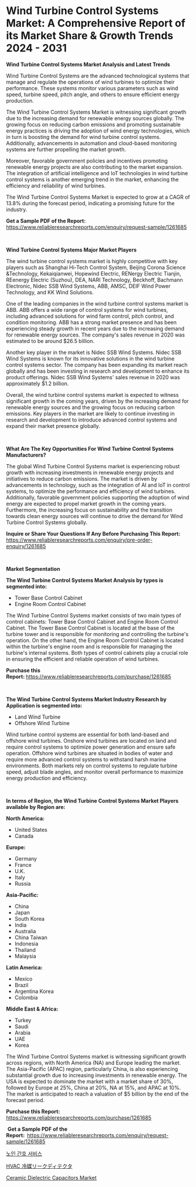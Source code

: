 <p><h1>Wind Turbine Control Systems Market: A Comprehensive Report of its Market Share & Growth Trends 2024 - 2031</h1></p><p><strong>Wind Turbine Control Systems Market Analysis and Latest Trends</strong></p>
<p><p>Wind Turbine Control Systems are the advanced technological systems that manage and regulate the operations of wind turbines to optimize their performance. These systems monitor various parameters such as wind speed, turbine speed, pitch angle, and others to ensure efficient energy production.</p><p>The Wind Turbine Control Systems Market is witnessing significant growth due to the increasing demand for renewable energy sources globally. The growing focus on reducing carbon emissions and promoting sustainable energy practices is driving the adoption of wind energy technologies, which in turn is boosting the demand for wind turbine control systems. Additionally, advancements in automation and cloud-based monitoring systems are further propelling the market growth.</p><p>Moreover, favorable government policies and incentives promoting renewable energy projects are also contributing to the market expansion. The integration of artificial intelligence and IoT technologies in wind turbine control systems is another emerging trend in the market, enhancing the efficiency and reliability of wind turbines.</p><p>The Wind Turbine Control Systems Market is expected to grow at a CAGR of 13.8% during the forecast period, indicating a promising future for the industry.</p></p>
<p><strong>Get a Sample PDF of the Report:&nbsp;</strong> <a href="https://www.reliableresearchreports.com/enquiry/request-sample/1261685">https://www.reliableresearchreports.com/enquiry/request-sample/1261685</a></p>
<p>&nbsp;</p>
<p><strong>Wind Turbine Control Systems Major Market Players</strong></p>
<p><p>The wind turbine control systems market is highly competitive with key players such as Shanghai Hi-Tech Control System, Beijing Corona Science &Technology, Kekaiqianwei, Hopewind Electric, RENergy Electric Tianjin, REenergy Electric (Suzhou), DEA, NARI Technology, Beckhoff, Bachmann Electronic, Nidec SSB Wind Systems, ABB, AMSC, DEIF Wind Power Technology, and KK Wind Solutions.</p><p>One of the leading companies in the wind turbine control systems market is ABB. ABB offers a wide range of control systems for wind turbines, including advanced solutions for wind farm control, pitch control, and condition monitoring. ABB has a strong market presence and has been experiencing steady growth in recent years due to the increasing demand for renewable energy sources. The company's sales revenue in 2020 was estimated to be around $26.5 billion.</p><p>Another key player in the market is Nidec SSB Wind Systems. Nidec SSB Wind Systems is known for its innovative solutions in the wind turbine control systems sector. The company has been expanding its market reach globally and has been investing in research and development to enhance its product offerings. Nidec SSB Wind Systems' sales revenue in 2020 was approximately $1.2 billion.</p><p>Overall, the wind turbine control systems market is expected to witness significant growth in the coming years, driven by the increasing demand for renewable energy sources and the growing focus on reducing carbon emissions. Key players in the market are likely to continue investing in research and development to introduce advanced control systems and expand their market presence globally.</p></p>
<p>&nbsp;</p>
<p><strong>What Are The Key Opportunities For Wind Turbine Control Systems Manufacturers?</strong></p>
<p><p>The global Wind Turbine Control Systems market is experiencing robust growth with increasing investments in renewable energy projects and initiatives to reduce carbon emissions. The market is driven by advancements in technology, such as the integration of AI and IoT in control systems, to optimize the performance and efficiency of wind turbines. Additionally, favorable government policies supporting the adoption of wind energy are expected to propel market growth in the coming years. Furthermore, the increasing focus on sustainability and the transition towards clean energy sources will continue to drive the demand for Wind Turbine Control Systems globally.</p></p>
<p><strong>Inquire or Share Your Questions If Any Before Purchasing This Report:</strong> <a href="https://www.reliableresearchreports.com/enquiry/pre-order-enquiry/1261685">https://www.reliableresearchreports.com/enquiry/pre-order-enquiry/1261685</a></p>
<p>&nbsp;</p>
<p><strong>Market Segmentation</strong></p>
<p><strong>The Wind Turbine Control Systems Market Analysis by types is segmented into:</strong></p>
<p><ul><li>Tower Base Control Cabinet</li><li>Engine Room Control Cabinet</li></ul></p>
<p><p>The Wind Turbine Control Systems market consists of two main types of control cabinets: Tower Base Control Cabinet and Engine Room Control Cabinet. The Tower Base Control Cabinet is located at the base of the turbine tower and is responsible for monitoring and controlling the turbine's operation. On the other hand, the Engine Room Control Cabinet is located within the turbine's engine room and is responsible for managing the turbine's internal systems. Both types of control cabinets play a crucial role in ensuring the efficient and reliable operation of wind turbines.</p></p>
<p><strong>Purchase this Report:&nbsp;</strong><a href="https://www.reliableresearchreports.com/purchase/1261685">https://www.reliableresearchreports.com/purchase/1261685</a></p>
<p>&nbsp;</p>
<p><strong>The Wind Turbine Control Systems Market Industry Research by Application is segmented into:</strong></p>
<p><ul><li>Land Wind Turbine</li><li>Offshore Wind Turbine</li></ul></p>
<p><p>Wind turbine control systems are essential for both land-based and offshore wind turbines. Onshore wind turbines are located on land and require control systems to optimize power generation and ensure safe operation. Offshore wind turbines are situated in bodies of water and require more advanced control systems to withstand harsh marine environments. Both markets rely on control systems to regulate turbine speed, adjust blade angles, and monitor overall performance to maximize energy production and efficiency.</p></p>
<p>&nbsp;</p>
<p><strong>In terms of Region, the Wind Turbine Control Systems Market Players available by Region are:</strong></p>
<p>
    <p> <strong> North America: </strong>
        <ul>
            <li>United States</li>
            <li>Canada</li>
        </ul>
        </p> 
    <p> <strong> Europe: </strong>
        <ul>
            <li>Germany</li>
            <li>France</li>
            <li>U.K.</li>
            <li>Italy</li>
            <li>Russia</li>
        </ul>
        </p> 
    <p> <strong> Asia-Pacific: </strong>
        <ul>
            <li>China</li>
            <li>Japan</li>
            <li>South Korea</li>
            <li>India</li>
            <li>Australia</li>
            <li>China Taiwan</li>
            <li>Indonesia</li>
            <li>Thailand</li>
            <li>Malaysia</li>
        </ul>
        </p> 
    <p> <strong> Latin America: </strong>
        <ul>
            <li>Mexico</li>
            <li>Brazil</li>
            <li>Argentina Korea</li>
            <li>Colombia</li>
        </ul>
        </p> 
    <p> <strong> Middle East & Africa: </strong>
        <ul>
            <li>Turkey</li>
            <li>Saudi</li>
            <li>Arabia</li>
            <li>UAE</li>
            <li>Korea</li>
        </ul>
    </p>
    </p>
<p><p>The Wind Turbine Control Systems market is witnessing significant growth across regions, with North America (NA) and Europe leading the market. The Asia-Pacific (APAC) region, particularly China, is also experiencing substantial growth due to increasing investments in renewable energy. The USA is expected to dominate the market with a market share of 30%, followed by Europe at 25%, China at 20%, NA at 15%, and APAC at 10%. The market is anticipated to reach a valuation of $5 billion by the end of the forecast period.</p></p>
<p><strong>Purchase this Report: </strong><a href="https://www.reliableresearchreports.com/purchase/1261685">https://www.reliableresearchreports.com/purchase/1261685</a></p>
<p>&nbsp;<strong>Get a Sample PDF of the Report:&nbsp;&nbsp;</strong><a href="https://www.reliableresearchreports.com/enquiry/request-sample/1261685">https://www.reliableresearchreports.com/enquiry/request-sample/1261685</a></p>
<p><strong></strong></p>
<p><p><a href="https://github.com/crfsywufhm81415/Market-Research-Report-List-1/blob/main/647376514881.md">노인 간호 서비스</a></p><p><a href="https://github.com/zekaoe592392/Market-Research-Report-List-1/blob/main/249382716082.md">HVAC 冷媒リークディテクタ</a></p><p><a href="https://github.com/RickHolmes3/Market-Research-Report-List-4/blob/main/ceramic-dielectric-capacitors-market.md">Ceramic Dielectric Capacitors Market</a></p></p>